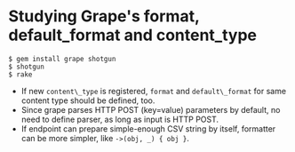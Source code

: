 Studying Grape's format, default\_format and content\_type
==========================================================

```
$ gem install grape shotgun
$ shotgun
$ rake
```

- If new `content\_type` is registered, `format` and `default\_format` for same content type should be defined, too.
- Since grape parses HTTP POST (key=value) parameters by default, no need to define parser, as long as input is HTTP POST.
- If endpoint can prepare simple-enough CSV string by itself, formatter can be more simpler, like `->(obj, _) { obj }`.
